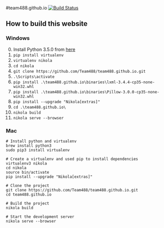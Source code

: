 #team488.github.io [![Build Status](https://travis-ci.org/Team488/team488.github.io.svg?branch=master)](https://travis-ci.org/Team488/team488.github.io)

## How to build this website

### Windows
0. Install Python 3.5.0 from [here](https://www.python.org/downloads/)
0. `pip install virtualenv`
0. `virtualenv nikola`
0. `cd nikola`
0. `git clone https://github.com/Team488/team488.github.io.git`
0. `.\Scripts\activate`
0. `pip install .\team488.github.io\binaries\lxml-3.4.4-cp35-none-win32.whl`
0. `pip install .\team488.github.io\binaries\Pillow-3.0.0-cp35-none-win32.whl`
0. `pip install --upgrade "Nikola[extras]"`
0. `cd .\team488.github.io\`
0. `nikola build`
0. `nikola serve --browser`

### Mac
````
# Install python and virtualenv
brew install python3
sudo pip3 install virtualenv

# Create a virtualenv and used pip to install dependencies
virtualenv3 nikola
cd nikola
source bin/activate
pip install --upgrade "Nikola[extras]"

# Clone the project
git clone https://github.com/Team488/team488.github.io.git
cd team488.github.io

# Build the project
nikola build

# Start the development server
nikola serve --browser
````
